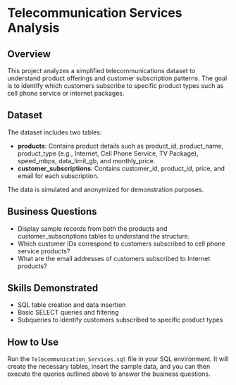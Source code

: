 # Telecommunication Services Analysis  
  
## Overview  
This project analyzes a simplified telecommunications dataset to understand product offerings and customer subscription patterns. The goal is to identify which customers subscribe to specific product types such as cell phone service or internet packages.  
  
## Dataset  
The dataset includes two tables:  
- **products**: Contains product details such as product_id, product_name, product_type (e.g., Internet, Cell Phone Service, TV Package), speed_mbps, data_limit_gb, and monthly_price.  
- **customer_subscriptions**: Contains customer_id, product_id, price, and email for each subscription.  
  
The data is simulated and anonymized for demonstration purposes.  
  
## Business Questions  
- Display sample records from both the products and customer_subscriptions tables to understand the structure.  
- Which customer IDs correspond to customers subscribed to cell phone service products?  
- What are the email addresses of customers subscribed to Internet products?  
  
## Skills Demonstrated  
- SQL table creation and data insertion  
- Basic SELECT queries and filtering  
- Subqueries to identify customers subscribed to specific product types  
  
## How to Use  
Run the `Telecommunication_Services.sql` file in your SQL environment. It will create the necessary tables, insert the sample data, and you can then execute the queries outlined above to answer the business questions.
